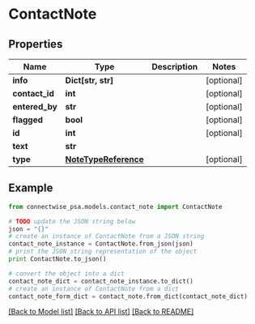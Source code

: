 # ContactNote


## Properties
Name | Type | Description | Notes
------------ | ------------- | ------------- | -------------
**info** | **Dict[str, str]** |  | [optional] 
**contact_id** | **int** |  | [optional] 
**entered_by** | **str** |  | [optional] 
**flagged** | **bool** |  | [optional] 
**id** | **int** |  | [optional] 
**text** | **str** |  | 
**type** | [**NoteTypeReference**](NoteTypeReference.md) |  | [optional] 

## Example

```python
from connectwise_psa.models.contact_note import ContactNote

# TODO update the JSON string below
json = "{}"
# create an instance of ContactNote from a JSON string
contact_note_instance = ContactNote.from_json(json)
# print the JSON string representation of the object
print ContactNote.to_json()

# convert the object into a dict
contact_note_dict = contact_note_instance.to_dict()
# create an instance of ContactNote from a dict
contact_note_form_dict = contact_note.from_dict(contact_note_dict)
```
[[Back to Model list]](../README.md#documentation-for-models) [[Back to API list]](../README.md#documentation-for-api-endpoints) [[Back to README]](../README.md)


